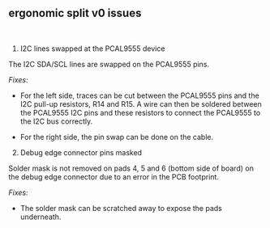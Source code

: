 ## ergonomic split v0 issues

<br>

1. I2C lines swapped at the PCAL9555 device

The I2C SDA/SCL lines are swapped on the PCAL9555 pins.

*Fixes:*

- For the left side, traces can be cut between the PCAL9555 pins and the I2C pull-up resistors, R14 and R15. A wire can then be soldered between the PCAL9555 I2C pins and these resistors to connect the PCAL9555 to the I2C bus correctly.

- For the right side, the pin swap can be done on the cable.

2. Debug edge connector pins masked

Solder mask is not removed on pads 4, 5 and 6 (bottom side of board) on the debug edge connector due to an error in the PCB footprint.

*Fixes:*

- The solder mask can be scratched away to expose the pads underneath.